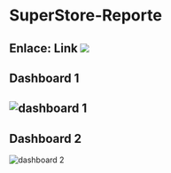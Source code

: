 SuperStore-Reporte
==================

 **Enlace:** Link ![](https://public.tableau.com/app/profile/lucero.huam.n/viz/SuperStore-Reporte/Dashboard1)
-----------
 ## Dashboard 1
 ![dashboard 1](https://iili.io/HDVbBpt.jpg)
-----------
 ## Dashboard 2
 ![dashboard 2](https://iili.io/HDVbxQs.jpg)